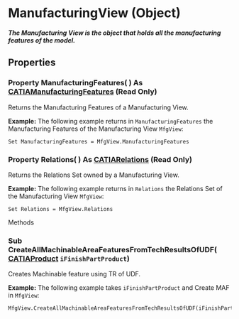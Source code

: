 # ManufacturingView (Object)

**_The Manufacturing View is the object that holds all the manufacturing features of the model._**

## Properties

### Property **ManufacturingFeatures**( ) As [CATIAManufacturingFeatures](../ManufacturingInterfaces/interface_ManufacturingFeatures_95125.md) (Read Only)

Returns the Manufacturing Features of a Manufacturing View.

**Example:**     The following example returns in `ManufacturingFeatures` the Manufacturing Features of the Manufacturing View `MfgView`:

```VBScript
Set ManufacturingFeatures = MfgView.ManufacturingFeatures

```

### Property **Relations**( ) As [CATIARelations](../KnowledgeInterfaces/interface_Relations_18301.md) (Read Only)

Returns the Relations Set owned by a Manufacturing View.

**Example:**     The following example returns in `Relations` the Relations Set of the Manufacturing View `MfgView`:

```VBScript
Set Relations = MfgView.Relations

```

Methods

### Sub **CreateAllMachinableAreaFeaturesFromTechResultsOfUDF**( [CATIAProduct](../ProductStructureInterfaces/interface_Product_11223.md)  `iFinishPartProduct`)

Creates Machinable feature using TR of UDF.

**Example:**     The following example takes `iFinishPartProduct` and Create MAF in `MfgView`:

```VBScript
MfgView.CreateAllMachinableAreaFeaturesFromTechResultsOfUDF(iFinishPartProduct)

```